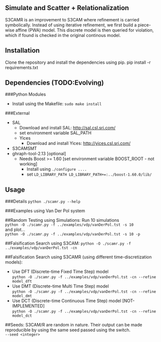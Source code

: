 Simulate and Scatter + Relationalization
---

S3CAMR is an improvement to S3CAM where refinement is carried symbolically.
Instead of using iterative refinement, we first build a piece-wise affine (PWA)
model. This discrete model is then queried for violation, which if found is
checked in the original continous model.

Installation
---
Clone the repository and install the dependencies using pip.
pip install -r requirements.txt

Dependencies (TODO:Evolving)
---
###Python Modules
- Install using the Makefile: `sudo make install`

###External
- SAL
    - Download and install SAL: http://sal.csl.sri.com/
    - set environment variable SAL_PATH
    - Yices
        - Download and install Yices: http://yices.csl.sri.com/
- S3CAMSMT
- ghraph-tool-2.13 [optional]
    - Needs Boost >= 1.60 [set environment variable BOOST_ROOT - not working]
        - Install using `./configure .... `
        - set `LD_LIBRARY_PATH LD_LIBRARY_PATH+=:../boost-1.60.0/lib/`


Usage
---
###Details
`python ./scamr.py --help`

 ###Examples using Van Der Pol system

##Random Testing using Simulations:
Run 10 simulations<br>
    `python -O ./scamr.py -f ../examples/vdp/vanDerPol.tst -s 10`<br>
and plot...<br>
    `python -O ./scamr.py -f ../examples/vdp/vanDerPol.tst -s 10 -p`

##Falsification Search using S3CAM:
`python -O ./scamr.py -f ../examples/vdp/vanDerPol.tst -cn`

##Falsification Search using S3CAMR (using different time-discretization models):
- Use DFT (Discrete-time Fixed Time Step) model<br>
    `python -O ./scamr.py -f ../examples/vdp/vanDerPol.tst -cn --refine model_dft`
- Use DMT (Discrete-time Multi Time Step) model<br>
    `python -O ./scamr.py -f ../examples/vdp/vanDerPol.tst -cn --refine model_dmt`
- Use DCT (Discrete-time Continuous Time Step) model [NOT-IMPLEMENTED]<br>
    `python -O ./scamr.py -f ../examples/vdp/vanDerPol.tst -cn --refine model_dct`

##Seeds:
S3CAM/R are random in nature. Their output can be made reproducible by using the same seed passed using the switch.<br> `--seed <integer>`
